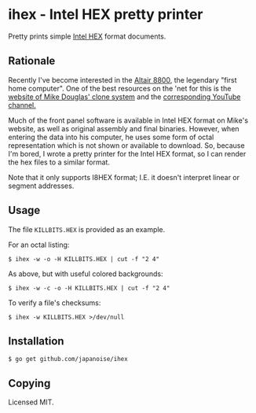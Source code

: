 # ihex - Intel HEX pretty printer

Pretty prints simple [Intel HEX][1] format documents.

## Rationale

Recently I've become interested in the [Altair 8800][2], the legendary "first
home computer". One of the best resources on the 'net for this is the [website
of Mike Douglas' clone system][3] and the [corresponding YouTube channel.][4]

Much of the front panel software is available in Intel HEX format on Mike's
website, as well as original assembly and final binaries. However, when entering
the data into his computer, he uses some form of octal representation which is
not shown or available to download. So, because I'm bored, I wrote a pretty
printer for the Intel HEX format, so I can render the hex files to a similar
format.

Note that it only supports I8HEX format; I.E. it doesn't interpret linear or
segment addresses.

## Usage

The file `KILLBITS.HEX` is provided as an example.

For an octal listing:

``` shellsession
$ ihex -w -o -H KILLBITS.HEX | cut -f "2 4"
```
As above, but with useful colored backgrounds:

``` shellsession
$ ihex -w -c -o -H KILLBITS.HEX | cut -f "2 4"
```

To verify a file's checksums:

``` shellsession
$ ihex -w KILLBITS.HEX >/dev/null
```

## Installation

``` shellsession
$ go get github.com/japanoise/ihex
```

## Copying

Licensed MIT.

[1]: https://en.wikipedia.org/wiki/Intel_HEX
[2]: https://en.wikipedia.org/wiki/Altair_8800
[3]: http://altairclone.com/
[4]: https://www.youtube.com/user/deramp5113
